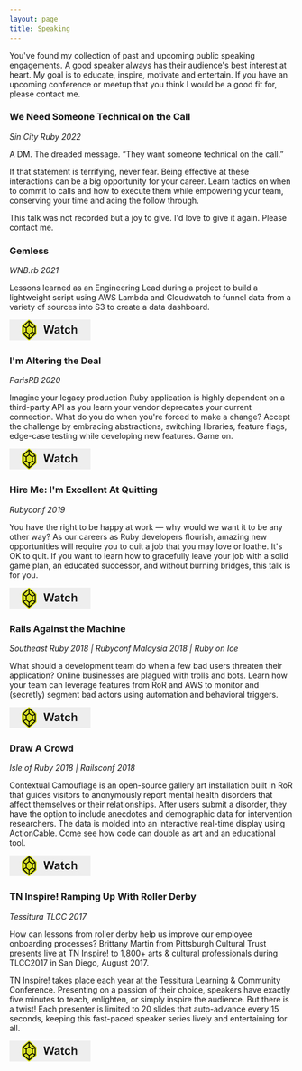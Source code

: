 ```yaml
---
layout: page
title: Speaking
---
```


You've found my collection of past and upcoming public speaking engagements. A good speaker always has their audience's best interest at heart. My goal is to educate, inspire, motivate and entertain. If you have an upcoming conference or meetup that you think I would be a good fit for, please contact me.

### We Need Someone Technical on the Call
_Sin City Ruby 2022_

A DM. The dreaded message. “They want someone technical on the call.” 

If that statement is terrifying, never fear. Being effective at these interactions can be a big opportunity for your 
career. Learn tactics on when to commit to calls and how to execute them while empowering your team, conserving your 
time and acing the follow through. 

This talk was not recorded but a joy to give. I'd love to give it again. Please contact me. 

### Gemless
_WNB.rb 2021_

Lessons learned as an Engineering Lead during a project to build a lightweight script using AWS Lambda and Cloudwatch 
to funnel data from a variety of sources into S3 to create a data dashboard.

<a href="https://www.youtube.com/watch?v=Qm6X93VQaDE/">
 <img alt="Watch" src="images/watch.jpeg" target="_blank">
</a>	

### I'm Altering the Deal
_ParisRB 2020_

Imagine your legacy production Ruby application is highly dependent on a third-party API as you learn your vendor 
deprecates your current connection. What do you do when you're forced to make a change? Accept the challenge by 
embracing abstractions, switching libraries, feature flags, edge-case testing while developing new features. Game on.

<a href="https://www.youtube.com/watch?v=WKYUNN9I0C0">
 <img alt="Watch" src="images/watch.jpeg" target="_blank">
</a>	

### Hire Me: I'm Excellent At Quitting
_Rubyconf 2019_

You have the right to be happy at work — why would we want it to be any other way? As our careers as Ruby developers 
flourish, amazing new opportunities will require you to quit a job that you may love or loathe. It's OK to quit. 
If you want to learn how to gracefully leave your job with a solid game plan, an educated successor, and without 
burning bridges, this talk is for you.

<a href="https://www.youtube.com/watch?v=Jr0yGI7sKgI">
 <img alt="Watch" src="images/watch.jpeg" target="_blank">
</a>	

### Rails Against the Machine
_Southeast Ruby 2018 | Rubyconf Malaysia 2018 | Ruby on Ice_

What should a development team do when a few bad users threaten their application? Online businesses are plagued with 
trolls and bots. Learn how your team can leverage features from RoR and AWS to monitor and (secretly) segment bad actors
using automation and behavioral triggers.

<a href="https://www.youtube.com/watch?v=bmIfkcAQEE8">
 <img alt="Watch" src="images/watch.jpeg" target="_blank">
</a>	

### Draw A Crowd
_Isle of Ruby 2018 | Railsconf 2018_

Contextual Camouflage is an open-source gallery art installation built in RoR that guides visitors to anonymously report 
mental health disorders that affect themselves or their relationships. After users submit a disorder, they have the 
option to include anecdotes and demographic data for intervention researchers. The data is molded into an interactive 
real-time display using ActionCable. Come see how code can double as art and an educational tool.

<a href="https://confreaks.tv/videos/railsconf2018-draw-a-crowd">
 <img alt="Watch" src="images/watch.jpeg" target="_blank">
</a>	

### TN Inspire! Ramping Up With Roller Derby
_Tessitura TLCC 2017_

How can lessons from roller derby help us improve our employee onboarding processes? Brittany Martin from Pittsburgh 
Cultural Trust presents live at TN Inspire! to 1,800+ arts & cultural professionals during TLCC2017 in San Diego, 
August 2017. 

TN Inspire! takes place each year at the Tessitura Learning & Community Conference. Presenting on a passion of their 
choice, speakers have exactly five minutes to teach, enlighten, or simply inspire the audience. But there is a twist! 
Each presenter is limited to 20 slides that auto-advance every 15 seconds, keeping this fast-paced speaker series 
lively and entertaining for all. 	

<a href="https://www.youtube.com/watch?v=iJM8EOXeKy0">
 <img alt="Watch" src="images/watch.jpeg" target="_blank">
</a>	